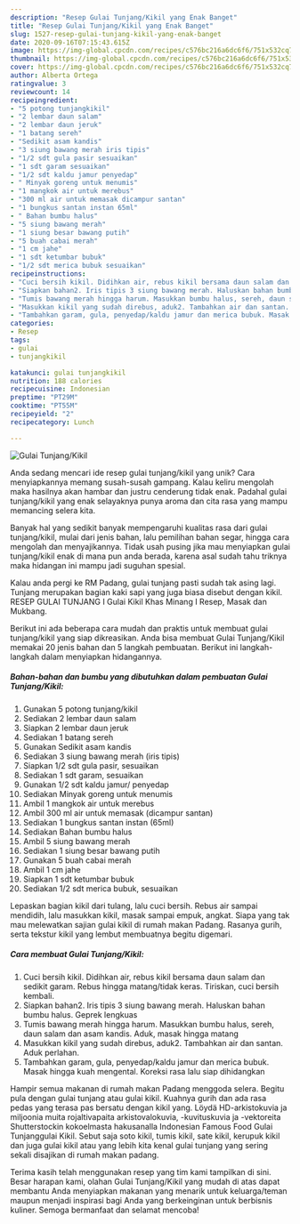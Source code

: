 ```yaml
---
description: "Resep Gulai Tunjang/Kikil yang Enak Banget"
title: "Resep Gulai Tunjang/Kikil yang Enak Banget"
slug: 1527-resep-gulai-tunjang-kikil-yang-enak-banget
date: 2020-09-16T07:15:43.615Z
image: https://img-global.cpcdn.com/recipes/c576bc216a6dc6f6/751x532cq70/gulai-tunjangkikil-foto-resep-utama.jpg
thumbnail: https://img-global.cpcdn.com/recipes/c576bc216a6dc6f6/751x532cq70/gulai-tunjangkikil-foto-resep-utama.jpg
cover: https://img-global.cpcdn.com/recipes/c576bc216a6dc6f6/751x532cq70/gulai-tunjangkikil-foto-resep-utama.jpg
author: Alberta Ortega
ratingvalue: 3
reviewcount: 14
recipeingredient:
- "5 potong tunjangkikil"
- "2 lembar daun salam"
- "2 lembar daun jeruk"
- "1 batang sereh"
- "Sedikit asam kandis"
- "3 siung bawang merah iris tipis"
- "1/2 sdt gula pasir sesuaikan"
- "1 sdt garam sesuaikan"
- "1/2 sdt kaldu jamur penyedap"
- " Minyak goreng untuk menumis"
- "1 mangkok air untuk merebus"
- "300 ml air untuk memasak dicampur santan"
- "1 bungkus santan instan 65ml"
- " Bahan bumbu halus"
- "5 siung bawang merah"
- "1 siung besar bawang putih"
- "5 buah cabai merah"
- "1 cm jahe"
- "1 sdt ketumbar bubuk"
- "1/2 sdt merica bubuk sesuaikan"
recipeinstructions:
- "Cuci bersih kikil. Didihkan air, rebus kikil bersama daun salam dan sedikit garam. Rebus hingga matang/tidak keras. Tiriskan, cuci bersih kembali."
- "Siapkan bahan2. Iris tipis 3 siung bawang merah. Haluskan bahan bumbu halus. Geprek lengkuas"
- "Tumis bawang merah hingga harum. Masukkan bumbu halus, sereh, daun salam dan asam kandis. Aduk, masak hingga matang"
- "Masukkan kikil yang sudah direbus, aduk2. Tambahkan air dan santan. Aduk perlahan."
- "Tambahkan garam, gula, penyedap/kaldu jamur dan merica bubuk. Masak hingga kuah mengental. Koreksi rasa lalu siap dihidangkan"
categories:
- Resep
tags:
- gulai
- tunjangkikil

katakunci: gulai tunjangkikil 
nutrition: 188 calories
recipecuisine: Indonesian
preptime: "PT29M"
cooktime: "PT55M"
recipeyield: "2"
recipecategory: Lunch

---
```



![Gulai Tunjang/Kikil](https://img-global.cpcdn.com/recipes/c576bc216a6dc6f6/751x532cq70/gulai-tunjangkikil-foto-resep-utama.jpg)

Anda sedang mencari ide resep gulai tunjang/kikil yang unik? Cara menyiapkannya memang susah-susah gampang. Kalau keliru mengolah maka hasilnya akan hambar dan justru cenderung tidak enak. Padahal gulai tunjang/kikil yang enak selayaknya punya aroma dan cita rasa yang mampu memancing selera kita.

Banyak hal yang sedikit banyak mempengaruhi kualitas rasa dari gulai tunjang/kikil, mulai dari jenis bahan, lalu pemilihan bahan segar, hingga cara mengolah dan menyajikannya. Tidak usah pusing jika mau menyiapkan gulai tunjang/kikil enak di mana pun anda berada, karena asal sudah tahu triknya maka hidangan ini mampu jadi suguhan spesial.

Kalau anda pergi ke RM Padang, gulai tunjang pasti sudah tak asing lagi. Tunjang merupakan bagian kaki sapi yang juga biasa disebut dengan kikil. RESEP GULAI TUNJANG I Gulai Kikil Khas Minang I Resep, Masak dan Mukbang.


Berikut ini ada beberapa cara mudah dan praktis untuk membuat gulai tunjang/kikil yang siap dikreasikan. Anda bisa membuat Gulai Tunjang/Kikil memakai 20 jenis bahan dan 5 langkah pembuatan. Berikut ini langkah-langkah dalam menyiapkan hidangannya.

<!--inarticleads1-->

##### Bahan-bahan dan bumbu yang dibutuhkan dalam pembuatan Gulai Tunjang/Kikil:

1. Gunakan 5 potong tunjang/kikil
1. Sediakan 2 lembar daun salam
1. Siapkan 2 lembar daun jeruk
1. Sediakan 1 batang sereh
1. Gunakan Sedikit asam kandis
1. Sediakan 3 siung bawang merah (iris tipis)
1. Siapkan 1/2 sdt gula pasir, sesuaikan
1. Sediakan 1 sdt garam, sesuaikan
1. Gunakan 1/2 sdt kaldu jamur/ penyedap
1. Sediakan  Minyak goreng untuk menumis
1. Ambil 1 mangkok air untuk merebus
1. Ambil 300 ml air untuk memasak (dicampur santan)
1. Sediakan 1 bungkus santan instan (65ml)
1. Sediakan  Bahan bumbu halus
1. Ambil 5 siung bawang merah
1. Sediakan 1 siung besar bawang putih
1. Gunakan 5 buah cabai merah
1. Ambil 1 cm jahe
1. Siapkan 1 sdt ketumbar bubuk
1. Sediakan 1/2 sdt merica bubuk, sesuaikan


Lepaskan bagian kikil dari tulang, lalu cuci bersih. Rebus air sampai mendidih, lalu masukkan kikil, masak sampai empuk, angkat. Siapa yang tak mau melewatkan sajian gulai kikil di rumah makan Padang. Rasanya gurih, serta tekstur kikil yang lembut membuatnya begitu digemari. 

<!--inarticleads2-->

##### Cara membuat Gulai Tunjang/Kikil:

1. Cuci bersih kikil. Didihkan air, rebus kikil bersama daun salam dan sedikit garam. Rebus hingga matang/tidak keras. Tiriskan, cuci bersih kembali.
1. Siapkan bahan2. Iris tipis 3 siung bawang merah. Haluskan bahan bumbu halus. Geprek lengkuas
1. Tumis bawang merah hingga harum. Masukkan bumbu halus, sereh, daun salam dan asam kandis. Aduk, masak hingga matang
1. Masukkan kikil yang sudah direbus, aduk2. Tambahkan air dan santan. Aduk perlahan.
1. Tambahkan garam, gula, penyedap/kaldu jamur dan merica bubuk. Masak hingga kuah mengental. Koreksi rasa lalu siap dihidangkan


Hampir semua makanan di rumah makan Padang menggoda selera. Begitu pula dengan gulai tunjang atau gulai kikil. Kuahnya gurih dan ada rasa pedas yang terasa pas bersatu dengan kikil yang. Löydä HD-arkistokuvia ja miljoonia muita rojaltivapaita arkistovalokuvia, -kuvituskuvia ja -vektoreita Shutterstockin kokoelmasta hakusanalla Indonesian Famous Food Gulai Tunjanggulai Kikil. Sebut saja soto kikil, tumis kikil, sate kikil, kerupuk kikil dan juga gulai kikil atau yang lebih kita kenal gulai tunjang yang sering sekali disajikan di rumah makan padang. 

Terima kasih telah menggunakan resep yang tim kami tampilkan di sini. Besar harapan kami, olahan Gulai Tunjang/Kikil yang mudah di atas dapat membantu Anda menyiapkan makanan yang menarik untuk keluarga/teman maupun menjadi inspirasi bagi Anda yang berkeinginan untuk berbisnis kuliner. Semoga bermanfaat dan selamat mencoba!
